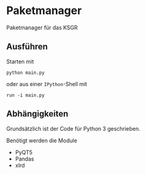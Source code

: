 # Paketmanager
Paketmanager für das KSGR

## Ausführen
Starten mit
```
python main.py
```

oder aus einer `IPython`-Shell mit
```
run -i main.py
```

## Abhängigkeiten
Grundsätzlich ist der Code für Python 3 geschrieben.

Benötigt werden die Module
 * PyQT5
 * Pandas
 * xlrd
